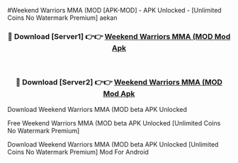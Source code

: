 #Weekend Warriors MMA (MOD [APK-MOD] - APK Unlocked - [Unlimited Coins No Watermark Premium] aekan



<div align="center">

<h3>🔴 Download [Server1] 👉👉 <a href="https://momento.my/?title=Weekend_Warriors_MMA_(MOD">Weekend Warriors MMA (MOD Mod Apk</a></h3><br>

<h3>🔴 Download [Server2] 👉👉 <a href="https://momento.my/?title=Weekend_Warriors_MMA_(MOD">Weekend Warriors MMA (MOD Mod Apk</a></h3>
</div>



Download Weekend Warriors MMA (MOD beta APK Unlocked

Free Weekend Warriors MMA (MOD beta APK Unlocked [Unlimited Coins No Watermark Premium]

Download Weekend Warriors MMA (MOD beta APK Unlocked [Unlimited Coins No Watermark Premium] Mod For Android
